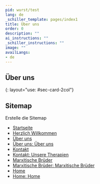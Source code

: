 ```yaml
---
pid: wurst/test
lang: de
_schiller_template: pages/index1
title: Über uns
order: 0
description: ""
ai_instructions: ""
_schiller_instructions: ""
image: ""
availLangs:
- de
---
```

## Über uns
{: layout="use: #sec-card-2col"}


## Sitemap

Erstelle die Sitemap

- [Startseite](/wurstmakker/index.de.html)
- [Herzlich Willkommen](/wurstmakker/index.de.html#herzlich-willkommen)
- [Über uns](/wurst/test.de.html)
- [Über uns: Über uns](/wurst/test.de.html#uber-uns)
- [Kontakt](/pages/index1.de.html)
- [Kontakt: Unsere Therapien](/pages/index1.de.html#unsere-therapien)
- [Marxitische Brüder](dfgwrewert)
- [Marxitische Brüder: Marxitische Brüder](dfgwrewert#marxitische-bruder)
- [Home](dfgwrewert)
- [Home: Home](dfgwrewert#home)